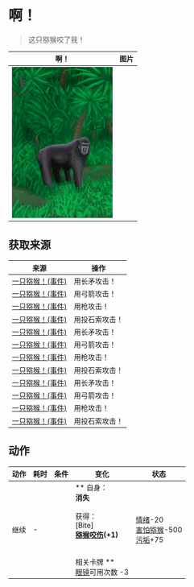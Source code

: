 # 啊！  
> 这只猕猴咬了我！  
  
  啊！  |   图片   
 ----  |  ----:   
   |  <img decoding="async" src="Sprite/MacaqueEvent.png" href="a.md" style="max-width:300px;max-height:300px;">   
  
## 获取来源  
来源  |  操作  
----  |  ----  
[一只猕猴！(事件)](Event_MacaqueFight.md)  |  用长矛攻击！  
[一只猕猴！(事件)](Event_MacaqueFight.md)  |  用弓箭攻击！  
[一只猕猴！(事件)](Event_MacaqueFight.md)  |  用枪攻击！  
[一只猕猴！(事件)](Event_MacaqueFight.md)  |  用投石索攻击！  
[一只猕猴！(事件)](Event_MacaqueFightRaid.md)  |  用长矛攻击！  
[一只猕猴！(事件)](Event_MacaqueFightRaid.md)  |  用弓箭攻击！  
[一只猕猴！(事件)](Event_MacaqueFightRaid.md)  |  用枪攻击！  
[一只猕猴！(事件)](Event_MacaqueFightRaid.md)  |  用投石索攻击！  
[一只猕猴！(事件)](Event_MacaqueUndeadFight.md)  |  用长矛攻击！  
[一只猕猴！(事件)](Event_MacaqueUndeadFight.md)  |  用弓箭攻击！  
[一只猕猴！(事件)](Event_MacaqueUndeadFight.md)  |  用枪攻击！  
[一只猕猴！(事件)](Event_MacaqueUndeadFight.md)  |  用投石索攻击！  
## 动作  
动作  |  耗时  |  条件  |  变化  |  状态  
----  |  ----  |  ----  |  ----  |  ----  
继续<br>  |  -  |    |  ** 自身：**<br>消失<br><br>** 获得： **<br>** [Bite] **<br>  [猕猴咬伤](W_MacaqueBite.md)(+1)<br><br><br>** 相关卡牌 **<br>[眼镜](Glasses.md)可用次数  -3  |  [情绪](Morale.md)-20<br>[害怕猕猴](MacaqueFear.md)-500<br>[污垢](Filth.md)+75  


<script>document.title="啊！ - 卡牌生存百科 Card Survival Wiki";</script>